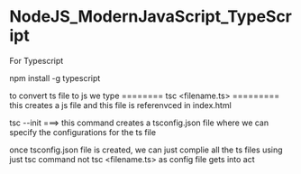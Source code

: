 # NodeJS_ModernJavaScript_TypeScript

For Typescript


npm install -g typescript


to convert ts file to js we type ======== tsc <filename.ts> ========= this creates a js file and this file is referenvced in index.html

tsc --init ===> this command creates a tsconfig.json file where we can specify the configurations for the ts file

once tsconfig.json file is created, we can just complie all the ts files using just tsc command not tsc <filename.ts> as config file gets into act